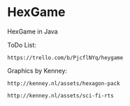 # HexGame

HexGame in Java

ToDo List:
  
	https://trello.com/b/PjcflNYq/heygame

Graphics by Kenney:

	http://kenney.nl/assets/hexagon-pack

	http://kenney.nl/assets/sci-fi-rts
